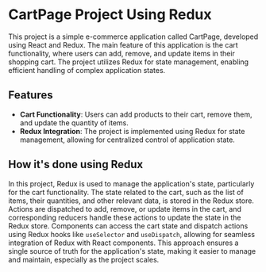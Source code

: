 # CartPage Project Using Redux

This project is a simple e-commerce application called CartPage, developed using React and Redux. The main feature of this application is the cart functionality, where users can add, remove, and update items in their shopping cart. The project utilizes Redux for state management, enabling efficient handling of complex application states.

## Features
- **Cart Functionality**: Users can add products to their cart, remove them, and update the quantity of items.
- **Redux Integration**: The project is implemented using Redux for state management, allowing for centralized control of application state.

## How it's done using Redux
In this project, Redux is used to manage the application's state, particularly for the cart functionality. The state related to the cart, such as the list of items, their quantities, and other relevant data, is stored in the Redux store. Actions are dispatched to add, remove, or update items in the cart, and corresponding reducers handle these actions to update the state in the Redux store. Components can access the cart state and dispatch actions using Redux hooks like `useSelector` and `useDispatch`, allowing for seamless integration of Redux with React components. This approach ensures a single source of truth for the application's state, making it easier to manage and maintain, especially as the project scales.
